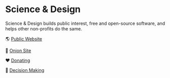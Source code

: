 # Science & Design

Science & Design builds public interest, free and open-source software, and helps other non-profits do the same. 

🌎 [Public Website](https://scidsg.org)

🧅 [Onion Site](http://kdnaygmkxz2qnb5vo4abdbvc3zyqml6ppfbf36dzsvug4eqjkckbypad.onion/)

❤️ [Donating](https://opencollective.com/scidsg#category-CONTRIBUTE)

📖 [Decision Making](https://github.com/scidsg/business-resources/blob/main/Policies%20%26%20Procedures/Decision%20Making%20Procedure.md)
